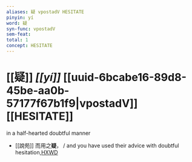 ```yaml
---
aliases: 疑 vpostadV HESITATE
pinyin: yí
word: 疑
syn-func: vpostadV
sem-feat: 
total: 1
concept: HESITATE 
---
```

# [[疑]] *[[yí]]*  [[uuid-6bcabe16-89d8-45be-aa0b-57177f67b1f9|vpostadV]] [[HESITATE]]
in a half-hearted doubtful manner
 - [[說苑]] 而用之**疑**， / and you have used their advice with doubtful hesitation,[HXWD](https://hxwd.org/textview.html?location=CH1a0907_CHANT_001-18a.31)